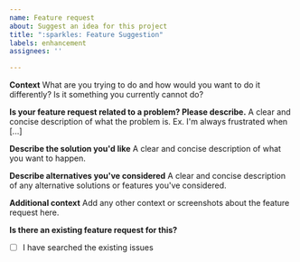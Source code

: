```yaml
---
name: Feature request
about: Suggest an idea for this project
title: ":sparkles: Feature Suggestion"
labels: enhancement
assignees: ''

---
```


**Context**
What are you trying to do and how would you want to do it differently? Is it something you currently cannot do?

**Is your feature request related to a problem? Please describe.**
A clear and concise description of what the problem is. Ex. I'm always frustrated when [...]

**Describe the solution you'd like**
A clear and concise description of what you want to happen.

**Describe alternatives you've considered**
A clear and concise description of any alternative solutions or features you've considered.

**Additional context**
Add any other context or screenshots about the feature request here.

**Is there an existing feature request for this?**
 * [ ]  I have searched the existing issues
